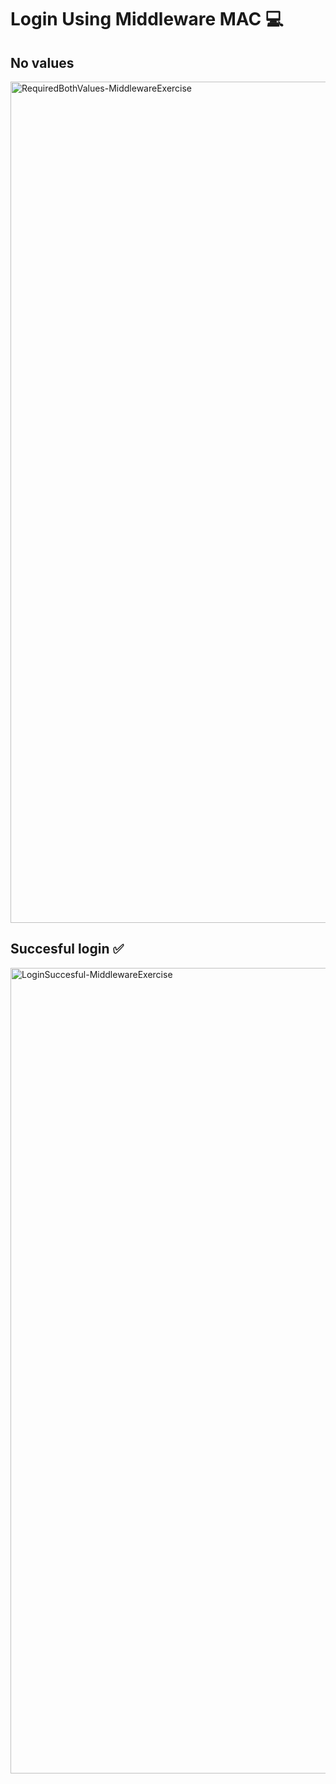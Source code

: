 # Login Using Middleware MAC 💻
## No values
<img width="1346" alt="RequiredBothValues-MiddlewareExercise" src="https://github.com/nic00la1/LoginUsingMiddlewareMAC/assets/99048749/11a55abb-7212-492d-aa7f-e6ef35300b32">

## Succesful login ✅
<img width="1289" alt="LoginSuccesful-MiddlewareExercise" src="https://github.com/nic00la1/LoginUsingMiddlewareMAC/assets/99048749/c717c95b-3a47-4ad1-8346-074ae74d4b0e">
